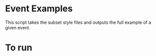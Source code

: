 # Event Examples
This script takes the subset style files and outputs the full example of a given event.

# To run